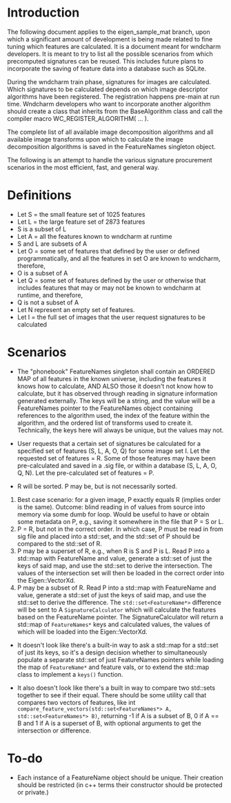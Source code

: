 # Introduction #

The following document applies to the eigen\_sample\_mat branch, upon which a significant amount of development is being made related to fine tuning which features are calculated. It is a document meant for wndcharm developers. It is meant to try to list all the possible scenarios from which precomputed signatures can be reused. This includes future plans to incorporate the saving of feature data into a database such as SQLite.

During the wndcharm train phase, signatures for images are calculated. Which signatures to be calculated depends on which image descriptor algorithms have been registered. The registration happens pre-main at run time. Wndcharm developers who want to incorporate another algorithm should create a class that inherits from the BaseAlgorithm class and call the compiler macro WC\_REGISTER\_ALGORITHM( ... ).

The complete list of all available image decomposition algorithms and all available image transforms upon which to calculate the image decomposition algorithms is saved in the FeatureNames singleton object.

The following is an attempt to handle the various signature procurement scenarios in the most efficient, fast, and general way.

# Definitions #

  * Let S = the small feature set of 1025 features
  * Let L = the large feature set of 2873 features
  * S is a subset of L
  * Let A = all the features known to wndcharm at runtime
  * S and L are subsets of A
  * Let O = some set of features that defined by the user or defined programmatically, and all the features in set O are known to wndcharm, therefore,
  * O is a subset of A
  * Let Q = some set of features defined by the user or otherwise that includes features that may or may not be known to wndcharm at runtime, and therefore,
  * Q is not a subset of A
  * Let N represent an empty set of features.
  * Let I = the full set of images that the user request signatures to be calculated

# Scenarios #

  * The "phonebook" FeatureNames singleton shall contain an ORDERED MAP of all features in the known universe, including the features it knows how to calculate, AND ALSO those it doesn't not know how to calculate, but it has observed through reading in signature information generated externally. The keys will be a string, and the value will be a FeatureNames pointer to the FeatureNames object containing references to the algorithm used, the index of the feature within the algorithm, and the ordered list of transforms used to create it. Technically, the keys here will always be unique, but the values may not.

  * User requests that a certain set of signatures be calculated for a specified set of features (S, L, A, O, Q) for some image set I. Let the requested set of features = R. Some of those features may have been pre-calculated and saved in a .sig file, or within a database (S, L, A, O, Q, N). Let the pre-calculated set of features = P.

  * R will be sorted. P may be, but is not necessarily sorted.

  1. Best case scenario: for a given image, P exactly equals R (implies order is the same). Outcome: blind reading in of values from source into memory via some dumb for loop. Would be useful to have or obtain some metadata on P, e.g., saving it somewhere in the file that P = S or L.
  1. P = R, but not in the correct order. In which case, P must be read in from sig file and placed into a std::set, and the std::set of P should be compared to the std::set of R.
  1. P may be a superset of R, e.g., when R is S and P is L. Read P into a std::map with FeatureName and value, generate a std::set of just the keys of said map, and use the std::set to derive the intersection. The values of the intersection set will then be loaded in the correct order into the Eigen::VectorXd.
  1. P may be a subset of R. Read P into a std::map with FeatureName and value, generate a std::set of just the keys of said map, and use the std::set to derive the difference. The `std::set<FeatureName*>` difference will be sent to A `SignatureCalculator` which will calculate the features based on the FeatureName pointer. The SignatureCalculator will return a std::map of `FeatureNames*` keys and calculated values, the values of which will be loaded into the Eigen::VectorXd.

  * It doesn't look like there's a built-in way to ask a std::map for a std::set of just its keys, so it's a design decision whether to simultaneously populate a separate std::set of just FeatureNames pointers while loading the map of `FeatureName*` and feature vals, or to extend the std::map class to implement a `keys()` function.

  * It also doesn't look like there's a built in way to compare two std::sets together to see if their equal. There should be some utility call that compares two vectors of features, like int `compare_feature_vectors(std::set<FeatureNames*> A, std::set<FeatureNames*> B)`, returning -1 if A is a subset of B, 0 if A == B and 1 if A is a superset of B, with optional arguments to get the intersection or difference.

# To-do #

  * Each instance of a FeatureName object should be unique. Their creation should be restricted (in c++ terms their constructor should be protected or private.)